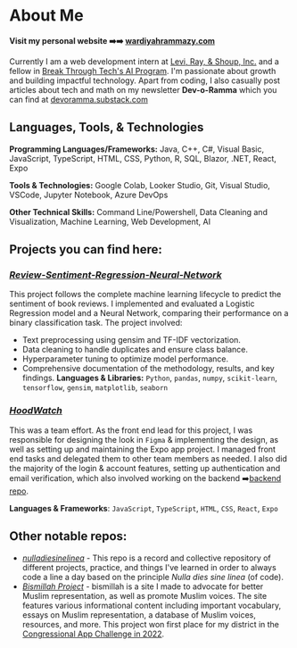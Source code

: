 # About Me
**Visit my personal website ➡️➡️ [wardiyahrammazy.com](https://wardiyahrammazy.com/)**

Currently I am a web development intern at [Levi, Ray, & Shoup, Inc.](https://www.lrswebsolutions.com/) and a fellow in [Break Through Tech's AI Program](https://www.breakthroughtech.org/programs/the-ai-program/). I'm passionate about growth and building impactful technology.
Apart from coding, I also casually post articles about tech and math on my newsletter **Dev-o-Ramma** which you can find at [devoramma.substack.com](https://devoramma.substack.com/)

## Languages, Tools, & Technologies
**Programming Languages/Frameworks:** Java, C++, C#, Visual Basic, JavaScript, TypeScript, HTML, CSS, Python, R, SQL, Blazor, .NET, React, Expo

**Tools & Technologies:** Google Colab, Looker Studio, Git, Visual Studio, VSCode, Jupyter Notebook, Azure DevOps

**Other Technical Skills:** Command Line/Powershell, Data Cleaning and Visualization, Machine Learning, Web Development, AI

## Projects you can find here:
### [_Review-Sentiment-Regression-Neural-Network_](https://github.com/warramma/Review-Sentiment-Regression-Neural-Network)
This project follows the complete machine learning lifecycle to predict the sentiment of book reviews. I implemented and evaluated a Logistic Regression model and a Neural Network, comparing their performance on a binary classification task. The project involved:
- Text preprocessing using gensim and TF-IDF vectorization.
- Data cleaning to handle duplicates and ensure class balance.
- Hyperparameter tuning to optimize model performance.
- Comprehensive documentation of the methodology, results, and key findings.
**Languages & Libraries:** `Python`, `pandas`, `numpy`, `scikit-learn`, `tensorflow`, `gensim`, `matplotlib`, `seaborn`
### [_HoodWatch_](https://github.com/mrchow330/Neighborhood-Safety-App)
This was a team effort. As the front end lead for this project, I was responsible for designing the look in `Figma` & implementing the design, as well as setting up and maintaining the Expo app project. I managed front end tasks and delegated them to other team members as needed. I also did the majority of the login & account features, setting up authentication and email verification, which also involved working on the backend ➡️[backend repo](https://github.com/mrchow330/neighborhood-safety-backend).

**Languages & Frameworks**: `JavaScript`, `TypeScript`, `HTML`, `CSS`, `React`, `Expo`
  
## Other notable repos:

- [_nulladiesinelinea_](https://github.com/warramma/nulladiessinelinea/tree/main) - This repo is a record and collective repository of different projects, practice, and things I've learned in order to always code a line a day based on the principle *Nulla dies sine linea* (of code). 
- [_Bismillah Project_](https://warramma.github.io/bismillah-twopointoh/) - bismillah is a site I made to advocate for better Muslim representation, as well as promote Muslim voices. The site features various informational content including important vocabulary, essays on Muslim representation, a database of Muslim voices, resources, and more. This project won first place for my district in the [Congressional App Challenge in 2022](https://www.congressionalappchallenge.us/22-il18/).
